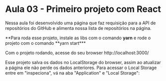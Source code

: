 # Aula 03 - Primeiro projeto com React

Nessa aula foi desenvolvido uma página que faz requisição para a API de repositórios do GitHub e alimenta nossa lista de repositórios na página.

**Para roda esse projeto, instale as libs com o comando **yarn** e rode o projeto com o comando **yarn start\*\*\*

Com o projeto rodando, acesse do seu browser http://localhost:3000/

Esse projeto salva os dados no LocalStorage do browser, assim ao atualizar a página ele não perde os dados anteriores. Para acessar o Local Storage entre em "inspeciona", vá na aba "Application" e "Local Storage":
